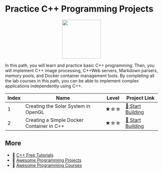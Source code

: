 # Practice C++ Programming Projects

<div align="center">
<img width="128px" src="https://file.labex.io/path/kjx58efaCNu0.png">
</div>

In this path, you will learn and practice basic C++ programming. Then, you will implement C++ image processing, C++Web servers, Markdown parsers, memory pools, and Docker container management tools. By completing all the lab courses in this path, you can be able to implement complex applications independently using C++.

|   Index | Name                                      | Level   | Project Link                                                                                    |
|---------|-------------------------------------------|---------|-------------------------------------------------------------------------------------------------|
|       1 | Creating the Solar System in OpenGL       | ★☆☆     | [🚀 Start Building](https://labex.io/courses/project-creating-the-solar-system-in-opengl)       |
|       2 | Creating a Simple Docker Container in C++ | ★☆☆     | [🚀 Start Building](https://labex.io/courses/project-creating-a-simple-docker-container-in-cpp) |

## More

- 🔗 [C++ Free Tutorials](https://github.com/labex-labs/cpp-free-tutorials)
- 🔗 [Awesome Programming Projects](https://github.com/labex-labs/awesome-programming-projects)
- 🔗 [Awesome Programming Courses](https://github.com/labex-labs/awesome-programming-courses)

